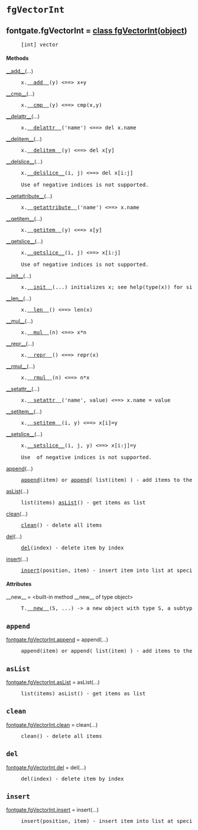 

<a name="fontgate.fgVectorInt"></a>

# `fgVectorInt`


<dt class="class"><h2><span class="class-name">fontgate.fgVectorInt</span> = <a name="fontgate.fgVectorInt" href="#fontgate.fgVectorInt">class fgVectorInt</a>(<a href="./__builtin__.html#object">object</a>)</h2></dt><dd class="class"><dd>


<pre class="doc" markdown="0">[int] vector</pre>


</dd><h4 class="head-methods">Methods </h4><dl class="function"><dt><a name="fgVectorInt-__add__" href="#fgVectorInt-__add__"><span class="function-name">__add__</span></a><span class="argspec">(...)</span></dt><dd>

<pre class="doc" markdown="0">x.<a href="#fontgate.fgVectorInt-__add__">__add__</a>(y) <==> x+y</pre>

</dd></dl>
<dl class="function"><dt><a name="fgVectorInt-__cmp__" href="#fgVectorInt-__cmp__"><span class="function-name">__cmp__</span></a><span class="argspec">(...)</span></dt><dd>

<pre class="doc" markdown="0">x.<a href="#fontgate.fgVectorInt-__cmp__">__cmp__</a>(y) <==> cmp(x,y)</pre>

</dd></dl>
<dl class="function"><dt><a name="fgVectorInt-__delattr__" href="#fgVectorInt-__delattr__"><span class="function-name">__delattr__</span></a><span class="argspec">(...)</span></dt><dd>

<pre class="doc" markdown="0">x.<a href="#fontgate.fgVectorInt-__delattr__">__delattr__</a>('name') <==> del x.name</pre>

</dd></dl>
<dl class="function"><dt><a name="fgVectorInt-__delitem__" href="#fgVectorInt-__delitem__"><span class="function-name">__delitem__</span></a><span class="argspec">(...)</span></dt><dd>

<pre class="doc" markdown="0">x.<a href="#fontgate.fgVectorInt-__delitem__">__delitem__</a>(y) <==> del x[y]</pre>

</dd></dl>
<dl class="function"><dt><a name="fgVectorInt-__delslice__" href="#fgVectorInt-__delslice__"><span class="function-name">__delslice__</span></a><span class="argspec">(...)</span></dt><dd>

<pre class="doc" markdown="0">x.<a href="#fontgate.fgVectorInt-__delslice__">__delslice__</a>(i, j) <==> del x[i:j]

Use of negative indices is not supported.</pre>

</dd></dl>
<dl class="function"><dt><a name="fgVectorInt-__getattribute__" href="#fgVectorInt-__getattribute__"><span class="function-name">__getattribute__</span></a><span class="argspec">(...)</span></dt><dd>

<pre class="doc" markdown="0">x.<a href="#fontgate.fgVectorInt-__getattribute__">__getattribute__</a>('name') <==> x.name</pre>

</dd></dl>
<dl class="function"><dt><a name="fgVectorInt-__getitem__" href="#fgVectorInt-__getitem__"><span class="function-name">__getitem__</span></a><span class="argspec">(...)</span></dt><dd>

<pre class="doc" markdown="0">x.<a href="#fontgate.fgVectorInt-__getitem__">__getitem__</a>(y) <==> x[y]</pre>

</dd></dl>
<dl class="function"><dt><a name="fgVectorInt-__getslice__" href="#fgVectorInt-__getslice__"><span class="function-name">__getslice__</span></a><span class="argspec">(...)</span></dt><dd>

<pre class="doc" markdown="0">x.<a href="#fontgate.fgVectorInt-__getslice__">__getslice__</a>(i, j) <==> x[i:j]

Use of negative indices is not supported.</pre>

</dd></dl>
<dl class="function"><dt><a name="fgVectorInt-__init__" href="#fgVectorInt-__init__"><span class="function-name">__init__</span></a><span class="argspec">(...)</span></dt><dd>

<pre class="doc" markdown="0">x.<a href="#fontgate.fgVectorInt-__init__">__init__</a>(...) initializes x; see help(type(x)) for signature</pre>

</dd></dl>
<dl class="function"><dt><a name="fgVectorInt-__len__" href="#fgVectorInt-__len__"><span class="function-name">__len__</span></a><span class="argspec">(...)</span></dt><dd>

<pre class="doc" markdown="0">x.<a href="#fontgate.fgVectorInt-__len__">__len__</a>() <==> len(x)</pre>

</dd></dl>
<dl class="function"><dt><a name="fgVectorInt-__mul__" href="#fgVectorInt-__mul__"><span class="function-name">__mul__</span></a><span class="argspec">(...)</span></dt><dd>

<pre class="doc" markdown="0">x.<a href="#fontgate.fgVectorInt-__mul__">__mul__</a>(n) <==> x*n</pre>

</dd></dl>
<dl class="function"><dt><a name="fgVectorInt-__repr__" href="#fgVectorInt-__repr__"><span class="function-name">__repr__</span></a><span class="argspec">(...)</span></dt><dd>

<pre class="doc" markdown="0">x.<a href="#fontgate.fgVectorInt-__repr__">__repr__</a>() <==> repr(x)</pre>

</dd></dl>
<dl class="function"><dt><a name="fgVectorInt-__rmul__" href="#fgVectorInt-__rmul__"><span class="function-name">__rmul__</span></a><span class="argspec">(...)</span></dt><dd>

<pre class="doc" markdown="0">x.<a href="#fontgate.fgVectorInt-__rmul__">__rmul__</a>(n) <==> n*x</pre>

</dd></dl>
<dl class="function"><dt><a name="fgVectorInt-__setattr__" href="#fgVectorInt-__setattr__"><span class="function-name">__setattr__</span></a><span class="argspec">(...)</span></dt><dd>

<pre class="doc" markdown="0">x.<a href="#fontgate.fgVectorInt-__setattr__">__setattr__</a>('name', value) <==> x.name = value</pre>

</dd></dl>
<dl class="function"><dt><a name="fgVectorInt-__setitem__" href="#fgVectorInt-__setitem__"><span class="function-name">__setitem__</span></a><span class="argspec">(...)</span></dt><dd>

<pre class="doc" markdown="0">x.<a href="#fontgate.fgVectorInt-__setitem__">__setitem__</a>(i, y) <==> x[i]=y</pre>

</dd></dl>
<dl class="function"><dt><a name="fgVectorInt-__setslice__" href="#fgVectorInt-__setslice__"><span class="function-name">__setslice__</span></a><span class="argspec">(...)</span></dt><dd>

<pre class="doc" markdown="0">x.<a href="#fontgate.fgVectorInt-__setslice__">__setslice__</a>(i, j, y) <==> x[i:j]=y

Use  of negative indices is not supported.</pre>

</dd></dl>
<dl class="function"><dt><a name="fgVectorInt-append" href="#fgVectorInt-append"><span class="function-name">append</span></a><span class="argspec">(...)</span></dt><dd>

<pre class="doc" markdown="0"><a href="#fontgate.fgVectorInt-append">append</a>(item) or <a href="#fontgate.fgVectorInt-append">append</a>( list(item) ) - add items to the end of the list</pre>

</dd></dl>
<dl class="function"><dt><a name="fgVectorInt-asList" href="#fgVectorInt-asList"><span class="function-name">asList</span></a><span class="argspec">(...)</span></dt><dd>

<pre class="doc" markdown="0">list(items) <a href="#fontgate.fgVectorInt-asList">asList</a>() - get items as list</pre>

</dd></dl>
<dl class="function"><dt><a name="fgVectorInt-clean" href="#fgVectorInt-clean"><span class="function-name">clean</span></a><span class="argspec">(...)</span></dt><dd>

<pre class="doc" markdown="0"><a href="#fontgate.fgVectorInt-clean">clean</a>() - delete all items</pre>

</dd></dl>
<dl class="function"><dt><a name="fgVectorInt-del" href="#fgVectorInt-del"><span class="function-name">del</span></a><span class="argspec">(...)</span></dt><dd>

<pre class="doc" markdown="0"><a href="#fontgate.fgVectorInt-del">del</a>(index) - delete item by index</pre>

</dd></dl>
<dl class="function"><dt><a name="fgVectorInt-insert" href="#fgVectorInt-insert"><span class="function-name">insert</span></a><span class="argspec">(...)</span></dt><dd>

<pre class="doc" markdown="0"><a href="#fontgate.fgVectorInt-insert">insert</a>(position, item) - insert item into list at specified position</pre>

</dd></dl>

  <h4 class="head-attrs">Attributes </h4><dl><dt><span class="other-name">__new__</span> = &lt;built-in method __new__ of type object&gt;<dd>

<pre class="doc" markdown="0">T.<a href="#fontgate.fgVectorInt-__new__">__new__</a>(S, ...) -> a new object with type S, a subtype of T</pre>

</dd></dl>
</dd>


<a name="fontgate.fgVectorInt.append"></a>

## `append`


<dl class="function"><dt><a name="-fontgate.fgVectorInt.append" href="#-fontgate.fgVectorInt.append"><span class="function-name">fontgate.fgVectorInt.append</span></a> = append<span class="argspec">(...)</span></dt><dd>

<pre class="doc" markdown="0">append(item) or append( list(item) ) - add items to the end of the list</pre>

</dd></dl>



<a name="fontgate.fgVectorInt.asList"></a>

## `asList`


<dl class="function"><dt><a name="-fontgate.fgVectorInt.asList" href="#-fontgate.fgVectorInt.asList"><span class="function-name">fontgate.fgVectorInt.asList</span></a> = asList<span class="argspec">(...)</span></dt><dd>

<pre class="doc" markdown="0">list(items) asList() - get items as list</pre>

</dd></dl>



<a name="fontgate.fgVectorInt.clean"></a>

## `clean`


<dl class="function"><dt><a name="-fontgate.fgVectorInt.clean" href="#-fontgate.fgVectorInt.clean"><span class="function-name">fontgate.fgVectorInt.clean</span></a> = clean<span class="argspec">(...)</span></dt><dd>

<pre class="doc" markdown="0">clean() - delete all items</pre>

</dd></dl>



<a name="fontgate.fgVectorInt.del"></a>

## `del`


<dl class="function"><dt><a name="-fontgate.fgVectorInt.del" href="#-fontgate.fgVectorInt.del"><span class="function-name">fontgate.fgVectorInt.del</span></a> = del<span class="argspec">(...)</span></dt><dd>

<pre class="doc" markdown="0">del(index) - delete item by index</pre>

</dd></dl>



<a name="fontgate.fgVectorInt.insert"></a>

## `insert`


<dl class="function"><dt><a name="-fontgate.fgVectorInt.insert" href="#-fontgate.fgVectorInt.insert"><span class="function-name">fontgate.fgVectorInt.insert</span></a> = insert<span class="argspec">(...)</span></dt><dd>

<pre class="doc" markdown="0">insert(position, item) - insert item into list at specified position</pre>

</dd></dl>

